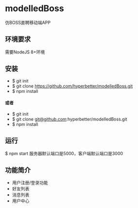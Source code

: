 # modelledBoss
仿BOSS直聘移动端APP
## 环境要求
需要NodeJS 8+环境
## 安装
* $ git init
* $ git clone https://github.com/hyperbetter/modelledBoss.git
* $ npm install
#### 或者
* $ git init
* $ git clone git@github.com:hyperbetter/modelledBoss.git
* $ npm install
## 运行
$ npm start
服务器默认端口是5000，客户端默认端口是3000
## 功能简介
* 用户注册/登录功能
* 好友列表
* 消息列表
* 用户中心
